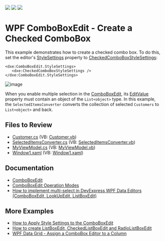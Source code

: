 <!-- default badges list -->
![](https://img.shields.io/endpoint?url=https://codecentral.devexpress.com/api/v1/VersionRange/128644481/21.1.5%2B)
[![](https://img.shields.io/badge/Open_in_DevExpress_Support_Center-FF7200?style=flat-square&logo=DevExpress&logoColor=white)](https://supportcenter.devexpress.com/ticket/details/E1971)
[![](https://img.shields.io/badge/📖_How_to_use_DevExpress_Examples-e9f6fc?style=flat-square)](https://docs.devexpress.com/GeneralInformation/403183)
<!-- default badges end -->

# WPF ComboBoxEdit - Create a Checked ComboBox

This example demonstrates how to create a checked combo box. To do this, set the editor's [StyleSettings](https://docs.devexpress.com/WPF/DevExpress.Xpf.Editors.BaseEdit.StyleSettings) property to [CheckedComboBoxStyleSettings](https://docs.devexpress.com/WPF/DevExpress.Xpf.Editors.CheckedComboBoxStyleSettings):

```xaml
<dxe:ComboBoxEdit.StyleSettings>
   <dxe:CheckedComboBoxStyleSettings />
</dxe:ComboBoxEdit.StyleSettings>
```

![image](https://user-images.githubusercontent.com/65009440/199476164-4545c7c8-1c45-4b95-912b-edbe83434b01.png)

When you enable multiple selection in the [ComboBoxEdit](https://docs.devexpress.com/WPF/DevExpress.Xpf.Editors.ComboBoxEdit), its [EditValue](https://docs.devexpress.devx/WPF/DevExpress.Xpf.Editors.BaseEdit.EditValue) property must contain an object of the `List<object>` type. In this example, the `SelectedItemsConverter` converts the collection of selected `Customers` to `List<object>` and back.

## Files to Review

* [Customer.cs](./CS/ComboBoxEdit_CreatingCheckedComboBox/Customer.cs) (VB: [Customer.vb](./VB/ComboBoxEdit_CreatingCheckedComboBox/Customer.vb))
* [SelectedItemsConverter.cs](./CS/ComboBoxEdit_CreatingCheckedComboBox/SelectedItemsConverter.cs) (VB: [SelectedItemsConverter.vb](./VB/ComboBoxEdit_CreatingCheckedComboBox/SelectedItemsConverter.vb))
* [MyViewModel.cs](./CS/ComboBoxEdit_CreatingCheckedComboBox/ViewModels/MyViewModel.cs) (VB: [MyViewModel.vb](./VB/ComboBoxEdit_CreatingCheckedComboBox/ViewModels/MyViewModel.vb))
* [Window1.xaml](./CS/ComboBoxEdit_CreatingCheckedComboBox/Window1.xaml) (VB: [Window1.xaml](./VB/ComboBoxEdit_CreatingCheckedComboBox/Window1.xaml))

## Documentation

* [ComboBoxEdit](https://docs.devexpress.com/WPF/DevExpress.Xpf.Editors.ComboBoxEdit)
* [ComboBoxEdit Operation Modes](https://docs.devexpress.com/WPF/116528/controls-and-libraries/data-editors/common-features/editor-operation-modes/comboboxedit)
* [How to implement multi-select in DevExpress WPF Data Editors (ComboBoxEdit, LookUpEdit, ListBoxEdit)](https://supportcenter.devexpress.com/ticket/details/t889444/how-to-implement-multi-select-when-using-devexpress-wpf-data-editors-comboboxedit)

## More Examples

* [How to Apply Style Settings to the ComboBoxEdit](https://github.com/DevExpress-Examples/how-to-apply-style-settings-to-the-comboboxedit-e1982)
* [How to create ListBoxEdit, CheckedListBoxEdit and RadioListBoxEdit](https://github.com/DevExpress-Examples/how-to-create-listboxedit-checkedlistboxedit-and-radiolistboxedit-e3973)
* [WPF Data Grid - Assign a ComboBox Editor to a Column](https://github.com/DevExpress-Examples/wpf-data-grid-assign-combobox-editor-to-column)
